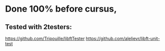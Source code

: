 # Done 100% before cursus,
## Tested with 2testers:
  https://github.com/Tripouille/libftTester
  https://github.com/alelievr/libft-unit-test
